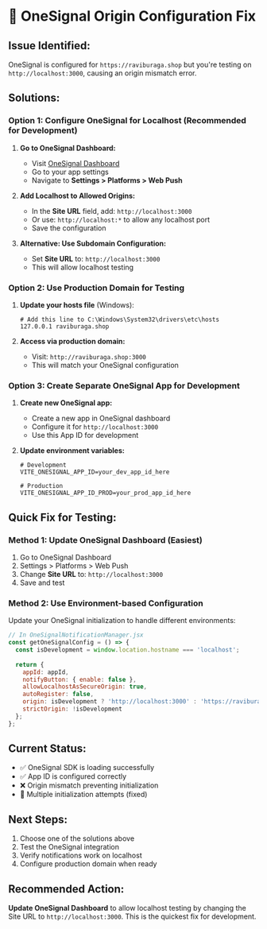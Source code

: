 # 🔧 OneSignal Origin Configuration Fix

## **Issue Identified:**
OneSignal is configured for `https://raviburaga.shop` but you're testing on `http://localhost:3000`, causing an origin mismatch error.

## **Solutions:**

### **Option 1: Configure OneSignal for Localhost (Recommended for Development)**

1. **Go to OneSignal Dashboard:**
   - Visit [OneSignal Dashboard](https://app.onesignal.com)
   - Go to your app settings
   - Navigate to **Settings > Platforms > Web Push**

2. **Add Localhost to Allowed Origins:**
   - In the **Site URL** field, add: `http://localhost:3000`
   - Or use: `http://localhost:*` to allow any localhost port
   - Save the configuration

3. **Alternative: Use Subdomain Configuration:**
   - Set **Site URL** to: `http://localhost:3000`
   - This will allow localhost testing

### **Option 2: Use Production Domain for Testing**

1. **Update your hosts file** (Windows):
   ```
   # Add this line to C:\Windows\System32\drivers\etc\hosts
   127.0.0.1 raviburaga.shop
   ```

2. **Access via production domain:**
   - Visit: `http://raviburaga.shop:3000`
   - This will match your OneSignal configuration

### **Option 3: Create Separate OneSignal App for Development**

1. **Create new OneSignal app:**
   - Create a new app in OneSignal dashboard
   - Configure it for `http://localhost:3000`
   - Use this App ID for development

2. **Update environment variables:**
   ```env
   # Development
   VITE_ONESIGNAL_APP_ID=your_dev_app_id_here
   
   # Production
   VITE_ONESIGNAL_APP_ID_PROD=your_prod_app_id_here
   ```

## **Quick Fix for Testing:**

### **Method 1: Update OneSignal Dashboard (Easiest)**
1. Go to OneSignal Dashboard
2. Settings > Platforms > Web Push
3. Change **Site URL** to: `http://localhost:3000`
4. Save and test

### **Method 2: Use Environment-based Configuration**
Update your OneSignal initialization to handle different environments:

```javascript
// In OneSignalNotificationManager.jsx
const getOneSignalConfig = () => {
  const isDevelopment = window.location.hostname === 'localhost';
  
  return {
    appId: appId,
    notifyButton: { enable: false },
    allowLocalhostAsSecureOrigin: true,
    autoRegister: false,
    origin: isDevelopment ? 'http://localhost:3000' : 'https://raviburaga.shop',
    strictOrigin: !isDevelopment
  };
};
```

## **Current Status:**
- ✅ OneSignal SDK is loading successfully
- ✅ App ID is configured correctly
- ❌ Origin mismatch preventing initialization
- 🔄 Multiple initialization attempts (fixed)

## **Next Steps:**
1. Choose one of the solutions above
2. Test the OneSignal integration
3. Verify notifications work on localhost
4. Configure production domain when ready

## **Recommended Action:**
**Update OneSignal Dashboard** to allow localhost testing by changing the Site URL to `http://localhost:3000`. This is the quickest fix for development.
